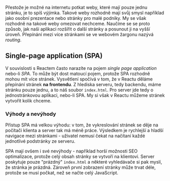 Přestože je možné na internetu potkat weby, které mají pouze jednu stránku, je to spíš výjimka. Takové weby rozhodně mají svůj smysl například jako osobní prezentace nebo stránky pro malé podniky. My se však rozhodně na takové weby omezovat nechceme. Naučíme se se proto způsob, jak naši aplikaci rozšířit o další stránky a posunout ji na vyšší úroveň. Přepínání mezi více stránkami se ve webovém žargonu nazývá _routing_.

## Single-page application (SPA)

V souvislosti s Reactem často narazíte na pojem _single page application_ nebo-li _SPA_. To může být dost matoucí pojem, protože SPA rozhodně mohou mít více stránek. Vysvětlení spočívá v tom, že v Reactu děláme přepínání stránek **na frontendu**. Z hlediska serveru, tedy backendu, máme stránku pouze jednu, a to náš soubor `index.html`. Pro server jde tedy o jednostránkovou aplikaci, nebo-li SPA. My si však v Reactu můžeme stránek vytvořit kolik chceme.

### Výhody a nevýhody

Přístup SPA má velkou výhodu: v tom, že vykreslování stránek se děje na počítači klienta a server tak má méně práce. Výsledkem je rychlejší a hladší navigace mezi stránkami - uživatel nemusí čekat na načítaní každé jednotlivé podstránky ze serveru.

SPA mají ovšem i své nevýhody - například horší možnosti SEO optimalizace, protože celý obsah stránky se vytvoří na klientovi. Server poskytuje pouze "prázdný" `index.html` a některé vyhledávače si pak myslí, že stránka je prázdná. Zároveň první zobrazení stránky může trvat déle, protože se musí počkat, než se načte celý JavaScript.
